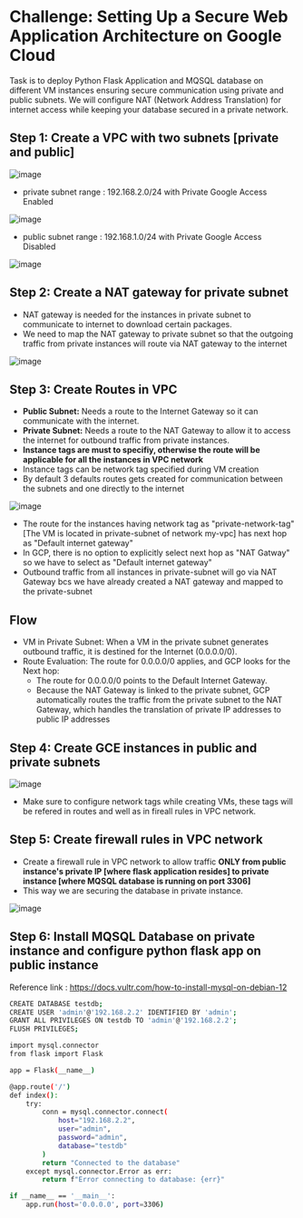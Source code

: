 # Challenge: Setting Up a Secure Web Application Architecture on Google Cloud
Task is to deploy Python Flask Application and MQSQL database on different VM instances ensuring secure communication using private and public subnets. We will configure NAT (Network Address Translation) for internet access while keeping your database secured in a private network.

## Step 1: Create a VPC with two subnets [private and public]
![image](https://github.com/user-attachments/assets/d17f6cd5-e4f7-49f4-aeb3-3ad86e504e0f)

- private subnet range : 192.168.2.0/24 with Private Google Access Enabled

![image](https://github.com/user-attachments/assets/dc11aae4-b205-4326-823d-c370d1f5b781)

- public subnet range : 192.168.1.0/24 with Private Google Access Disabled
  
![image](https://github.com/user-attachments/assets/64b2b73a-f89a-4361-abb7-45d99b08398e)

## Step 2: Create a NAT gateway for private subnet
- NAT gateway is needed for the instances in private subnet to communicate to internet to download certain packages.
- We need to map the NAT gateway to private subnet so that the outgoing traffic from private instances will route via NAT gateway to the internet

![image](https://github.com/user-attachments/assets/6ca86d40-5c73-4f02-bcda-5010dd6812d1)

## Step 3: Create Routes in VPC
- **Public Subnet:** Needs a route to the Internet Gateway so it can communicate with the internet.  
- **Private Subnet:** Needs a route to the NAT Gateway to allow it to access the internet for outbound traffic from private instances.  
- **Instance tags are must to specifiy, otherwise the route will be applicable for all the instances in VPC network**  
- Instance tags can be network tag specified during VM creation
- By default 3 defaults routes gets created for communication between the subnets and one directly to the internet

![image](https://github.com/user-attachments/assets/2fc8b34a-62ac-4fff-8895-39e443fbd7f7)

- The route for the instances having network tag as "private-network-tag" [The VM is located in private-subnet of network my-vpc] has next hop as "Default internet gateway"
- In GCP, there is no option to  explicitly select next hop as "NAT Gatway" so we have to select as "Default internet gateway"
- Outbound traffic from all instances in private-subnet will go via NAT Gateway bcs we have already created a NAT gateway and mapped to the private-subnet

## Flow
- VM in Private Subnet: When a VM in the private subnet generates outbound traffic, it is destined for the Internet (0.0.0.0/0).
- Route Evaluation: The route for 0.0.0.0/0 applies, and GCP looks for the Next hop:
  - The route for 0.0.0.0/0 points to the Default Internet Gateway.
  - Because the NAT Gateway is linked to the private subnet, GCP automatically routes the traffic from the private subnet to the NAT Gateway, which handles the translation of private IP addresses to public IP addresses

## Step 4: Create GCE instances in public and private subnets

![image](https://github.com/user-attachments/assets/a6527e21-ccf3-4a32-b065-9a0a7de00d12)

- Make sure to configure network tags while creating VMs, these tags will be refered in routes and well as in fireall rules in VPC network.

## Step 5: Create firewall rules in VPC network
- Create a firewall rule in VPC network to allow traffic **ONLY from public instance's private IP [where flask application resides] to private instance [where MQSQL database is running on port 3306]**
- This way we are securing the database in private instance.

![image](https://github.com/user-attachments/assets/59b3b154-a843-49b5-ba32-cd8a55d7c48d)

## Step 6: Install MQSQL Database on private instance and configure python flask app on public instance
Reference link : https://docs.vultr.com/how-to-install-mysql-on-debian-12

```bash
CREATE DATABASE testdb;
CREATE USER 'admin'@'192.168.2.2' IDENTIFIED BY 'admin';
GRANT ALL PRIVILEGES ON testdb TO 'admin'@'192.168.2.2';
FLUSH PRIVILEGES;
```

```bash
import mysql.connector
from flask import Flask

app = Flask(__name__)

@app.route('/')
def index():
    try:
        conn = mysql.connector.connect(
            host="192.168.2.2",
            user="admin",
            password="admin",
            database="testdb"
        )
        return "Connected to the database"
    except mysql.connector.Error as err:
        return f"Error connecting to database: {err}"

if __name__ == '__main__':
    app.run(host='0.0.0.0', port=3306)
```



